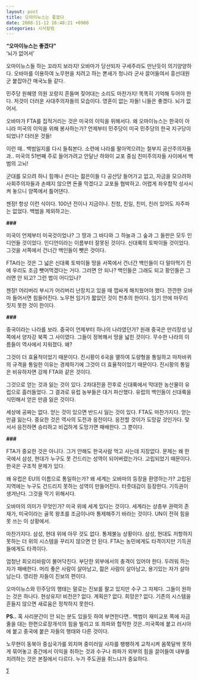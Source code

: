 ```yaml
---
layout: post
title: 오마이뉴스는 좋겠다
date: 2008-11-12 16:48:21 +0900
categories: 시사칼럼
---
```

**“오마이뉴스는 좋겠다”**  
‘뇌가 없어서’

오마이뉴스들 하는 꼬라지 보라지! 오바마가 당선되자 구세주라도 만난듯이 의기양양하다. 오바마를 이용하여 노무현을 치려고 하는 뽄새가 청나라 군사 끌어들여서 흥선대원군 붙잡아간 매국노들 같다. 

민주당 원혜영 의원 꼬랑지 흔들며 짖어대는 소리도 마찬가지! 똑똑히 기억해 두어야 한다. 저것이 더러운 사대주의자들의 모습이다. 영혼이 없는 자들! 니들은 좋겠다. 뇌가 없어서.

오바마가 FTA를 집적거리는 것은 미국의 이익을 위해서다. 왜 오마이뉴스는 한국이 아니라 미국의 이익을 위해 봉사하는가? 언제부터 민주당이 미국 민주당의 한국 지구당이 되었나? 더러운 것들!

이런 때.. 백범일지를 다시 들춰본다. 소련에 나라를 팔아먹으려는 철부지 공산주의자들과.. 미국의 51번째 주로 들어가려고 안달난 하와이 교포 중심 친미주의자들 사이에서 백범의 고뇌! 

군대를 모으려 하니 힘깨나 쓴다는 젊은이들 다 공산당 들어가고 없고, 자금을 모으려하 사회주의자들과 손떼지 않으면 돈줄 막겠다고 교포들 협박하고. 어렵게 좌우합작 성사시켜 놓으니 양쪽에서 틀어댄다. 

젠장! 항상 이런 식이다. 100년 전이나 지금이나. 친청, 친일, 친미, 친러 있어도 자주파는 없었다. 백범을 제외하고는. 

**###**

미국이 언제부터 미국것이었나? 그 땅과 그 바다와 그 하늘과 그 숲과 그 들판은 모두 인디언들 것이었다. 인디언이라는 이름부터 잘못된 것이다. 신대륙의 토박이들 것이었다. 그것을 서쪽에서 건너간 백인들이 뺏은 것이다. 

FTA라는 것은 그 넓은 신대륙 토박이들 땅을 서쪽에서 건너간 백인들이 다 말아먹기 전에 우리도 조금 뺏어먹겠다는 거다. 그러면 안 되나? 백인들은 그래도 되고 황인들은 그러면 안 되고? 그런 법이 어디있나?

젠장! 어리버리 부시가 어리버리 난장치고 있을 때 잽싸게 해치웠어야 했다. 깐깐한 오바마 들어서면 힘들어진다. 노무현 임기가 짧았던 것이 천추의 한이다. 임기 안에 마무리 짓지 못한 것이 한이다. 

**###**

중국이라는 나라를 보라. 중국이 언제부터 하나의 나라였던가? 원래 중국은 만리장성 남쪽에서 양자강 북쪽 그 사이였다. 그들이 정복해서 땅을 넓힌 것이다. 무수한 나라의 이름들이 역사에서 지워졌다. 왜?

그것이 더 효율적이었기 때문이다. 진시황이 6국을 멸하여 도량형을 통일하고 마차바퀴의 규격을 통일한 이유는 경제하기에 그것이 더 효율적이었기 때문이다. 진시황의 통일은 비유하자면 강제 FTA와 같은 것이다. 

그것으로 얻는 것과 잃는 것이 있다. 2차대전을 전후로 신대륙에서 막대한 농산물이 유럽으로 흘러들었다. 그 결과로 유럽 농부들은 대거 파산했다. 유럽의 백인들이 신대륙을 식민해서 얻은 만큼 잃은 것이다.

세상에 공짜는 없다. 얻는 것이 있으면 반드시 잃는 것이 있다. FTA도 마찬가지다. 얻는 만큼 잃는다. 중요한 것은 역사의 도전과 응전이다. 응전할 것이가 도망갈 것인가다. 맞서서 응전하면 승리하고 비겁하게 도망가면 패배한다. 그 뿐이다.

**###**

FTA가 중요한 것은 아니다. 그거 안해도 한국사람 먹고 사는데 지장없다. 문제는 왜 한국에서 삼성, 현대가 누구도 못 건드리는 성역이 되어버렸는가다. 고립되었기 때문이다. 한국은 구조적 문제가 있다.

왜 유럽은 EU의 이름으로 통일하는가? 왜 세계는 오바마의 등장을 환영하는가? 고립된 지역에는 누구도 건드리지 못하는 성역이 만들어진다. 터줏대감이 등장한다. 기득권이 생겨난다. 그것을 막기 위해서다.

오바마의 의미가 무엇인가? 미국 위에 세계 있다는 것이다. 세계라는 상층부 권력의 존재가, 미국이라는 골목 왕초를 조금이나마 통제해주기 바라는 것이다. UN이 전혀 힘을 못 쓰는 이 상황에서.

마찬가지다. 삼성, 현대 위에 아무 것도 없다. 통제불능 상황이다. 삼성, 현대도 저항하지 못하는 더 위의 시스템을 꾸리지 않으면 안 된다. FTA는 농민에게도 타격이지만 기득권들에게도 타격이다. 

엄청난 회오리바람이 불어닥친다. 부단한 외부에서의 충격이 있어야 한다. 두려워 하는 자가 패배한다. 머리 좋은 사람이 살아남고, 젊은 사람이 살아남고, 용기있는 자가 살아남는다. 영리한 자들이 진보의 편이다. 

오마이뉴스와 민주당의 행태는 말로는 진보를 팔고 있지만 수구 그 자체다. 그들이 원하는 것은 하나다. 현상유지! 비전은? 없다. 계획은? 없다. 희망은? 없다. 기존의 시스템을 흔들지 않으면 새로움은 정착하지 못한다. 

**PS..** 혹 사리분간이 안 되는 분도 있을듯 하여 부연한다면.. 백범이 재미교포 쪽에 자금줄을 대는 한편으로장개석의 힘을 빌리고 또 좌파와 합작한 것은..미국쪽에 붙고 러시아에 붙고 중국에 붙은 자들의 행태와 다른 것이다.

노무현이 동북아 중심국가를 외치며 중미러일 사자를 팽팽하게 교착시켜 옴쭉달싹 못하게 묶어놓고 중간에서 이익을 취하는 것과 수구나 좌파가 외부의 힘을 끌어들여 내부를 치려하는 것은 본질에서 다르다. 누가 주도권을 쥐느냐가 중요하다.





∑